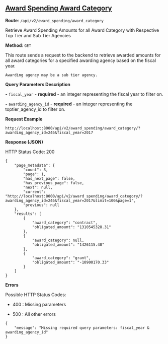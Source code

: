 ## [Award Spending Award Category](#usaspending-api-documentation)
**Route**: `/api/v2/award_spending/award_category`

Retrieve Award Spending Amounts for all Award Category with Respective Top Tier and Sub Tier Agencies

**Method**: `GET`

This route sends a request to the backend to retrieve awarded amounts for all award categories for a specified awarding agency based on the fiscal year.

`Awarding agency may be a sub tier agency.`

**Query Parameters Description**

**-** `fiscal_year` - **required** - an integer representing the fiscal year to filter on.

**-** `awarding_agency_id` - **required** - an integer representing the toptier_agency_id to filter on.

**Request Example**

`http://localhost:8000/api/v2/award_spending/award_category/?awarding_agency_id=246&fiscal_year=2017`

**Response (JSON)**

HTTP Status Code: 200

```
{
    "page_metadata": {
        "count": 3,
        "page": 1,
        "has_next_page": false,
        "has_previous_page": false,
        "next": null,
        "current": "http://localhost:8000/api/v2/award_spending/award_category/?awarding_agency_id=246&fiscal_year=2017&limit=100&page=1",
        "previous": null
    },
    "results": [
        {
            "award_category": "contract",
            "obligated_amount": "1310545328.31"
        },
        {
            "award_category": null,
            "obligated_amount": "1426115.40"
        },
        {
            "award_category": "grant",
            "obligated_amount": "-10900170.33"
        }
    ]
}
```

**Errors**

Possible HTTP Status Codes:

- 400 : Missing parameters

- 500 : All other errors
```
{
    "message": "Missing required query parameters: fiscal_year & awarding_agency_id"
}
```
